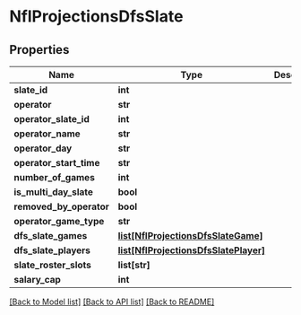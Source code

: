 # NflProjectionsDfsSlate

## Properties
Name | Type | Description | Notes
------------ | ------------- | ------------- | -------------
**slate_id** | **int** |  | [optional] 
**operator** | **str** |  | [optional] 
**operator_slate_id** | **int** |  | [optional] 
**operator_name** | **str** |  | [optional] 
**operator_day** | **str** |  | [optional] 
**operator_start_time** | **str** |  | [optional] 
**number_of_games** | **int** |  | [optional] 
**is_multi_day_slate** | **bool** |  | [optional] 
**removed_by_operator** | **bool** |  | [optional] 
**operator_game_type** | **str** |  | [optional] 
**dfs_slate_games** | [**list[NflProjectionsDfsSlateGame]**](NflProjectionsDfsSlateGame.md) |  | [optional] 
**dfs_slate_players** | [**list[NflProjectionsDfsSlatePlayer]**](NflProjectionsDfsSlatePlayer.md) |  | [optional] 
**slate_roster_slots** | **list[str]** |  | [optional] 
**salary_cap** | **int** |  | [optional] 

[[Back to Model list]](../README.md#documentation-for-models) [[Back to API list]](../README.md#documentation-for-api-endpoints) [[Back to README]](../README.md)

